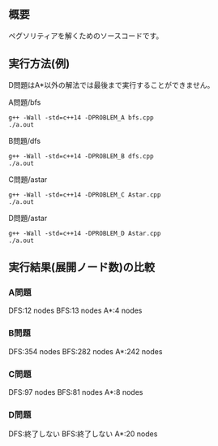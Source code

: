 ## 概要
ペグソリティアを解くためのソースコードです。

## 実行方法(例)
D問題はA*以外の解法では最後まで実行することができません。

A問題/bfs
```
g++ -Wall -std=c++14 -DPROBLEM_A bfs.cpp
./a.out
```
B問題/dfs
```
g++ -Wall -std=c++14 -DPROBLEM_B dfs.cpp
./a.out
```
C問題/astar
```
g++ -Wall -std=c++14 -DPROBLEM_C Astar.cpp
./a.out
```
D問題/astar
```
g++ -Wall -std=c++14 -DPROBLEM_D Astar.cpp
./a.out
```

## 実行結果(展開ノード数)の比較
### A問題
DFS:12 nodes
BFS:13 nodes
A*:4 nodes
### B問題
DFS:354 nodes
BFS:282 nodes
A*:242 nodes
### C問題
DFS:97 nodes
BFS:81 nodes
A*:8 nodes
### D問題
DFS:終了しない
BFS:終了しない
A*:20 nodes
